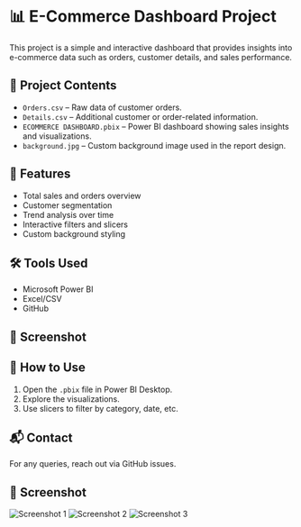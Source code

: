 # 📊 E-Commerce Dashboard Project

This project is a simple and interactive dashboard that provides insights into e-commerce data such as orders, customer details, and sales performance.

## 📁 Project Contents

- `Orders.csv` – Raw data of customer orders.
- `Details.csv` – Additional customer or order-related information.
- `ECOMMERCE DASHBOARD.pbix` – Power BI dashboard showing sales insights and visualizations.
- `background.jpg` – Custom background image used in the report design.

## 🚀 Features

- Total sales and orders overview
- Customer segmentation
- Trend analysis over time
- Interactive filters and slicers
- Custom background styling

## 🛠 Tools Used

- Microsoft Power BI
- Excel/CSV
- GitHub

## 📸 Screenshot

## 📌 How to Use

1. Open the `.pbix` file in Power BI Desktop.
2. Explore the visualizations.
3. Use slicers to filter by category, date, etc.

## 📬 Contact

For any queries, reach out via GitHub issues.


## 📸 Screenshot
![Screenshot 1](https://github.com/user-attachments/assets/2264ae59-741a-4b50-aa7b-c94a45815786)
![Screenshot 2](https://github.com/user-attachments/assets/ef927350-3fce-4352-b0ae-f8139722e225)
![Screenshot 3](https://github.com/user-attachments/assets/934ea425-8ee8-41f0-82b0-f22e70569c98)
